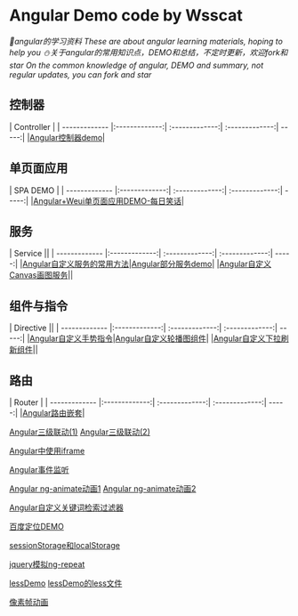# Angular Demo code by Wsscat

_:rabbit:angular的学习资料 These are about angular learning materials, hoping to help you :snowman:关于angular的常用知识点，DEMO和总结，不定时更新，欢迎fork和star On the common knowledge of angular, DEMO and summary, not regular updates, you can fork and star_

## 控制器

| Controller |
| ------------- |:-------------:| :-------------:| :-------------:| -----:|
|[Angular控制器demo](https://wscats.github.io/angular-demo/view/student.html)|


## 单页面应用
| SPA DEMO |
| ------------- |:-------------:| :-------------:| :-------------:| -----:|
|[Angular+Weui单页面应用DEMO-每日笑话](https://wscats.github.io/angular-demo/weui每日笑话.html)|


## 服务
| Service ||
| ------------- |:-------------:| :-------------:| :-------------:| -----:|
|[Angular自定义服务的常用方法](https://github.com/Wscats/angular-demo/blob/gh-pages/%E5%B8%B8%E7%94%A8%E8%87%AA%E5%AE%9A%E4%B9%89%E6%9C%8D%E5%8A%A1%E6%96%B9%E6%B3%95.md)|[Angular部分服务demo](https://wscats.github.io/angular-demo/部分服务demo.html)|
|[Angular自定义Canvas画图服务](https://wscats.github.io/angular-demo/Angular自定义Canvas画图服务.html)||

## 组件与指令
| Directive ||
| ------------- |:-------------:| :-------------:| :-------------:| -----:|
|[Angular自定义手势指令](https://wscats.github.io/angular-demo/自定义手势事件.html)|[Angular自定义轮播图组件](https://wscats.github.io/angular-demo/自定义directive轮播图.html)|
|[Angular自定义下拉刷新组件](https://wscats.github.io/angular-demo/下拉刷新.html)||

## 路由
| Router |
| ------------- |:-------------:| :-------------:| :-------------:| -----:|
|[Angular路由嵌套](https://wscats.github.io/angular-demo/UI路由嵌套DEMO.html)|

[Angular三级联动(1)](https://wscats.github.io/angular-demo/%E4%B8%89%E7%BA%A7%E8%81%94%E5%8A%A8.html)
[Angular三级联动(2)](https://wscats.github.io/angular-demo/三级联动改进.html)





[Angular中使用iframe](https://wscats.github.io/angular-demo/iframesdemo.html)


[Angular事件监听](https://wscats.github.io/angular-demo/事件监听.html)


[Angular ng-animate动画1](https://wscats.github.io/angular-demo/ng-animate动画.html)
[Angular ng-animate动画2](https://wscats.github.io/angular-demo/ng-animate动画2.html)


[Angular自定义关键词检索过滤器](https://wscats.github.io/angular-demo/自定义关键词检索过滤器.html)


[百度定位DEMO](https://wscats.github.io/angular-demo/百度地图定位DEMO.html)


[sessionStorage和localStorage](https://wscats.github.io/angular-demo/sessionStoragelocalStorage.html)


[jquery模拟ng-repeat](https://wscats.github.io/angular-demo/jquery模拟ng-repeat.html)


[lessDemo](https://wscats.github.io/angular-demo/lessDemo.html)
[lessDemo的less文件](https://wscats.github.io/angular-demo/stylesheets/styles.less)


[像素帧动画](https://wscats.github.io/angular-demo/像素动画.html)

